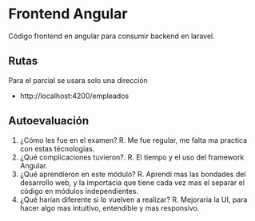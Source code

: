 # Frontend Angular

Código frontend en angular para consumir backend en laravel.

## Rutas

Para el parcial se usara solo una dirección

- http://localhost:4200/empleados

## Autoevaluación
1. ¿Cómo les fue en el examen?
R. Me fue regular, me falta ma practica con estas técnologias.
2. ¿Qué complicaciones tuvieron?.
R. El tiempo y el uso del framework Angular.
3. ¿Qué aprendieron en este módulo?
R. Aprendi mas las bondades del desarrollo web, y la importacia que tiene cada vez mas el separar el código en módulos independientes.
4. ¿Qué harían diferente si lo vuelven a realizar?
R. Mejoraria la UI, para hacer algo mas intuitivo, entendible y mas responsivo.